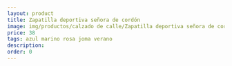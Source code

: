 ```yaml
---
layout: product
title: Zapatilla deportiva señora de cordón
image: img/productos/calzado de calle/Zapatilla deportiva señora de cordón=38 =azul marino rosa joma verano.webp
price: 38 
tags: azul marino rosa joma verano
description: 
order: 0
---
```

